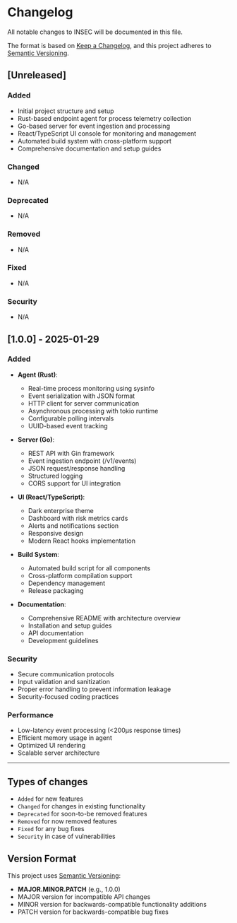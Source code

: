 # Changelog

All notable changes to INSEC will be documented in this file.

The format is based on [Keep a Changelog](https://keepachangelog.com/en/1.0.0/),
and this project adheres to [Semantic Versioning](https://semver.org/spec/v2.0.0.html).

## [Unreleased]

### Added
- Initial project structure and setup
- Rust-based endpoint agent for process telemetry collection
- Go-based server for event ingestion and processing
- React/TypeScript UI console for monitoring and management
- Automated build system with cross-platform support
- Comprehensive documentation and setup guides

### Changed
- N/A

### Deprecated
- N/A

### Removed
- N/A

### Fixed
- N/A

### Security
- N/A

## [1.0.0] - 2025-01-29

### Added
- **Agent (Rust)**:
  - Real-time process monitoring using sysinfo
  - Event serialization with JSON format
  - HTTP client for server communication
  - Asynchronous processing with tokio runtime
  - Configurable polling intervals
  - UUID-based event tracking

- **Server (Go)**:
  - REST API with Gin framework
  - Event ingestion endpoint (/v1/events)
  - JSON request/response handling
  - Structured logging
  - CORS support for UI integration

- **UI (React/TypeScript)**:
  - Dark enterprise theme
  - Dashboard with risk metrics cards
  - Alerts and notifications section
  - Responsive design
  - Modern React hooks implementation

- **Build System**:
  - Automated build script for all components
  - Cross-platform compilation support
  - Dependency management
  - Release packaging

- **Documentation**:
  - Comprehensive README with architecture overview
  - Installation and setup guides
  - API documentation
  - Development guidelines

### Security
- Secure communication protocols
- Input validation and sanitization
- Proper error handling to prevent information leakage
- Security-focused coding practices

### Performance
- Low-latency event processing (<200µs response times)
- Efficient memory usage in agent
- Optimized UI rendering
- Scalable server architecture

---

## Types of changes
- `Added` for new features
- `Changed` for changes in existing functionality
- `Deprecated` for soon-to-be removed features
- `Removed` for now removed features
- `Fixed` for any bug fixes
- `Security` in case of vulnerabilities

## Version Format
This project uses [Semantic Versioning](https://semver.org/):
- **MAJOR.MINOR.PATCH** (e.g., 1.0.0)
- MAJOR version for incompatible API changes
- MINOR version for backwards-compatible functionality additions
- PATCH version for backwards-compatible bug fixes
